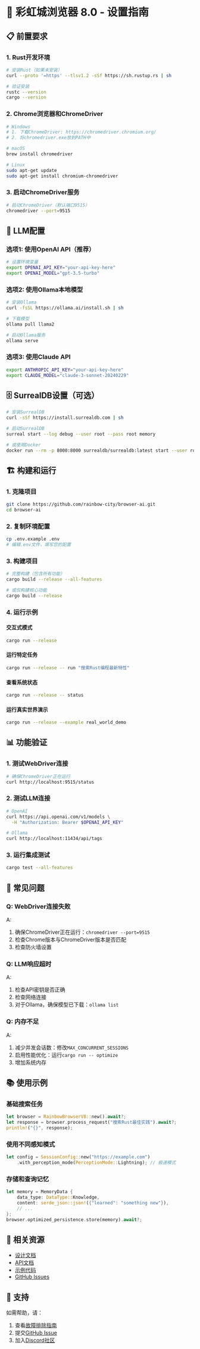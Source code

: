 # 🚀 彩虹城浏览器 8.0 - 设置指南

## 📋 前置要求

### 1. Rust开发环境
```bash
# 安装Rust（如果未安装）
curl --proto '=https' --tlsv1.2 -sSf https://sh.rustup.rs | sh

# 验证安装
rustc --version
cargo --version
```

### 2. Chrome浏览器和ChromeDriver
```bash
# Windows
# 1. 下载ChromeDriver: https://chromedriver.chromium.org/
# 2. 将chromedriver.exe放到PATH中

# macOS
brew install chromedriver

# Linux
sudo apt-get update
sudo apt-get install chromium-chromedriver
```

### 3. 启动ChromeDriver服务
```bash
# 启动ChromeDriver（默认端口9515）
chromedriver --port=9515
```

## 🤖 LLM配置

### 选项1: 使用OpenAI API（推荐）
```bash
# 设置环境变量
export OPENAI_API_KEY="your-api-key-here"
export OPENAI_MODEL="gpt-3.5-turbo"
```

### 选项2: 使用Ollama本地模型
```bash
# 安装Ollama
curl -fsSL https://ollama.ai/install.sh | sh

# 下载模型
ollama pull llama2

# 启动Ollama服务
ollama serve
```

### 选项3: 使用Claude API
```bash
export ANTHROPIC_API_KEY="your-api-key-here"
export CLAUDE_MODEL="claude-3-sonnet-20240229"
```

## 🗄️ SurrealDB设置（可选）

```bash
# 安装SurrealDB
curl -sSf https://install.surrealdb.com | sh

# 启动SurrealDB
surreal start --log debug --user root --pass root memory

# 或使用Docker
docker run --rm -p 8000:8000 surrealdb/surrealdb:latest start --user root --pass root memory
```

## 🏗️ 构建和运行

### 1. 克隆项目
```bash
git clone https://github.com/rainbow-city/browser-ai.git
cd browser-ai
```

### 2. 复制环境配置
```bash
cp .env.example .env
# 编辑.env文件，填写您的配置
```

### 3. 构建项目
```bash
# 完整构建（包含所有功能）
cargo build --release --all-features

# 或仅构建核心功能
cargo build --release
```

### 4. 运行示例

#### 交互式模式
```bash
cargo run --release
```

#### 运行特定任务
```bash
cargo run --release -- run "搜索Rust编程最新特性"
```

#### 查看系统状态
```bash
cargo run --release -- status
```

#### 运行真实世界演示
```bash
cargo run --release --example real_world_demo
```

## 📊 功能验证

### 1. 测试WebDriver连接
```bash
# 确保ChromeDriver正在运行
curl http://localhost:9515/status
```

### 2. 测试LLM连接
```bash
# OpenAI
curl https://api.openai.com/v1/models \
  -H "Authorization: Bearer $OPENAI_API_KEY"

# Ollama
curl http://localhost:11434/api/tags
```

### 3. 运行集成测试
```bash
cargo test --all-features
```

## 🐛 常见问题

### Q: WebDriver连接失败
A: 
1. 确保ChromeDriver正在运行：`chromedriver --port=9515`
2. 检查Chrome版本与ChromeDriver版本是否匹配
3. 检查防火墙设置

### Q: LLM响应超时
A: 
1. 检查API密钥是否正确
2. 检查网络连接
3. 对于Ollama，确保模型已下载：`ollama list`

### Q: 内存不足
A: 
1. 减少并发会话数：修改`MAX_CONCURRENT_SESSIONS`
2. 启用性能优化：运行`cargo run -- optimize`
3. 增加系统内存

## 📚 使用示例

### 基础搜索任务
```rust
let browser = RainbowBrowserV8::new().await?;
let response = browser.process_request("搜索Rust最佳实践").await?;
println!("{}", response);
```

### 使用不同感知模式
```rust
let config = SessionConfig::new("https://example.com")
    .with_perception_mode(PerceptionMode::Lightning); // 极速模式
```

### 存储和查询记忆
```rust
let memory = MemoryData {
    data_type: DataType::Knowledge,
    content: serde_json::json!({"learned": "something new"}),
    // ...
};
browser.optimized_persistence.store(memory).await?;
```

## 🔗 相关资源

- [设计文档](docs/design/)
- [API文档](https://docs.rs/rainbow-browser-ai)
- [示例代码](examples/)
- [GitHub Issues](https://github.com/rainbow-city/browser-ai/issues)

## 📧 支持

如需帮助，请：
1. 查看[故障排除指南](TROUBLESHOOTING.md)
2. 提交[GitHub Issue](https://github.com/rainbow-city/browser-ai/issues)
3. 加入[Discord社区](https://discord.gg/rainbow-city)